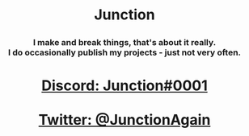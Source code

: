 # <p align="center">Junction</p>

### <p align="center">I make and break things, that's about it really.<br> I do occasionally publish my projects - just not very often.</p>

# <p align="center"><a href='https://discordapp.com/users/345911969318174720'>Discord: Junction#0001</a><br><br><a href='https://www.twitter.com/JunctionAgain'>Twitter: @JunctionAgain</a></p>
